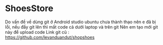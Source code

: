 # ShoesStore
Do vấn đề về dùng git ở Android studio ubuntu chưa thành thạo nên e đã bị lỗi, nếu đẩy git lên thì mất code cả dưới laptop và trên git
Nên em tạo mới git này để upload code
Link git cũ : https://github.com/levanduandut/shopshoes
